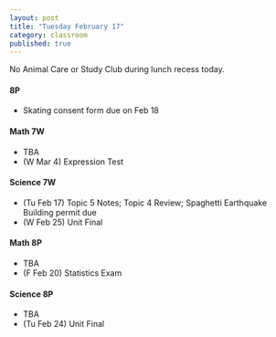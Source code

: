 ```yaml
---
layout: post
title: "Tuesday February 17"
category: classroom
published: true
---
```

<div class="alert alert-danger" role="alert">
<p>No Animal Care or Study Club during lunch recess today.</p>
</div>

#### 8P
* Skating consent form due on Feb 18

#### Math 7W
* TBA
* (W Mar 4) Expression Test

#### Science 7W
* (Tu Feb 17) Topic 5 Notes; Topic 4 Review; Spaghetti Earthquake Building permit due
* (W Feb 25) Unit Final

#### Math 8P
* TBA
* (F Feb 20) Statistics Exam

#### Science 8P
* TBA
* (Tu Feb 24) Unit Final
